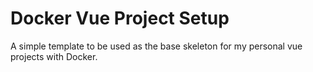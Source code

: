 # Docker Vue Project Setup

A simple template to be used as the base skeleton for my personal vue projects with Docker.
